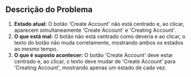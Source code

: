 ## Descrição do Problema

1. **Estado atual:** O botão 'Create Account' não está centrado e, ao clicar, aparecem simultaneamente 'Create Account' e 'Creating Account'.
2. **O que está mal:** O botão não está centrado como deveria e ao clicar, o texto do botão não muda corretamente, mostrando ambos os estados ao mesmo tempo.
3. **O que é suposto acontecer:** O botão 'Create Account' deve estar centrado e, ao clicar, o texto deve mudar de 'Create Account' para 'Creating Account', mostrando apenas um estado de cada vez.